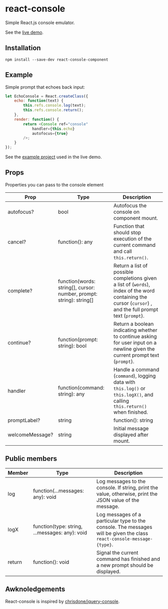 # react-console

Simple React.js console emulator.

See the [live demo](https://autochthe.github.io/react-console/).


## Installation

    npm install --save-dev react-console-component


## Example

Simple prompt that echoes back input:

```javascript
let EchoConsole = React.createClass({
	echo: function(text) {
		this.refs.console.log(text);
		this.refs.console.return();
	},
	render: function() {
		return <Console ref="console"
			handler={this.echo}
			autofocus={true}
		/>;
	}
});
```

See the [example project](example) used in the live demo.


## Props

Properties you can pass to the console element

| Prop			| Type									| Description
| ----			| ----									| ----
| autofocus?		| bool									| Autofocus the console on component mount.
| cancel?		| function(): any							| Function that should stop execution of the current command and call `this.return()`.
| complete?		| function(words: string[], cursor: number, prompt: string): string[]	| Return a list of possible completions given a list of (`words`), index of the word containing the cursor (`cursor`) , and the full prompt text (`prompt`).
| continue?		| function(prompt: string): bool					| Return a boolean indicating whether to continue asking for user input on a newline given the current prompt text (`prompt`).
| handler		| function(command: string): any					| Handle a command (`command`), logging data with `this.log()` or `this.logX()`, and calling `this.return()` when finished.
| promptLabel?		| string | function(): string						| String displayed to prompt user for input.
| welcomeMessage?	| string								| Initial message displayed after mount.


## Public members

| Member	| Type							| Description
| ----		| ----							| ----
| log		| function(...messages: any): void			| Log messages to the console. If string, print the value, otherwise, print the JSON value of the message.
| logX		| function(type: string, ...messages: any): void	| Log messages of a particular type to the console. The messages will be given the class `react-console-message-{type}`.
| return	| function(): void					| Signal the current command has finished and a new prompt should be displayed.


## Awknoledgements

React-console is inspired by [chrisdone/jquery-console](https://github.com/chrisdone/jquery-console).
